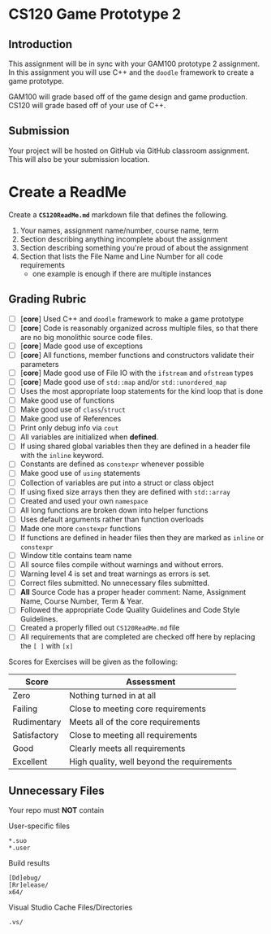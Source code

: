 # CS120 Game Prototype 2

## Introduction

This assignment will be in sync with your GAM100 prototype 2 assignment. In this assignment you will use C++ and the `doodle` framework to create a game prototype.

GAM100 will grade based off of the game design and game production. CS120 will grade based off of your use of C++.

## Submission

Your project will be hosted on GitHub via GitHub classroom assignment. This will also be your submission location.

# Create a ReadMe


Create a **`CS120ReadMe.md`** markdown file that defines the following.

1. Your names, assignment name/number, course name, term
2. Section describing anything incomplete about the assignment
3. Section describing something you're proud of about the assignment
4. Section that lists the File Name and Line Number for all code requirements
    - one example is enough if there are multiple instances

## Grading Rubric

- [ ] [**core**] Used C++ and `doodle` framework to make a game prototype
- [ ] [**core**] Code is reasonably organized across multiple files, so that there are no big monolithic source code files.
- [ ] [**core**] Made good use of exceptions
- [ ] [**core**] All functions, member functions and constructors validate their parameters
- [ ] [**core**] Made good use of File IO with the `ifstream` and `ofstream` types
- [ ] [**core**] Made good use of `std::map` and/or `std::unordered_map`
- [ ] Uses the most appropriate loop statements for the kind loop that is done
- [ ] Make good use of functions
- [ ] Make good use of `class`/`struct`
- [ ] Make good use of References
- [ ] Print only debug info via `cout`
- [ ] All variables are initialized when **defined**.
- [ ] If using shared global variables then they are defined in a header file with the `inline` keyword.
- [ ] Constants are defined as `constexpr` whenever possible
- [ ] Make good use of `using` statements
- [ ] Collection of variables are put into a struct or class object
- [ ] If using fixed size arrays then they are defined with `std::array`
- [ ] Created and used your own `namespace`
- [ ] All long functions are broken down into helper functions
- [ ] Uses default arguments rather than function overloads
- [ ] Made one more `constexpr` functions
- [ ] If functions are defined in header files then they are marked as `inline` or `constexpr`
- [ ] Window title contains team name
- [ ] All source files compile without warnings and without errors.
- [ ] Warning level 4 is set and treat warnings as errors is set.
- [ ] Correct files submitted. No unnecessary files submitted.
- [ ] **All** Source Code has a proper header comment: Name, Assignment Name, Course Number, Term & Year.
- [ ] Followed the appropriate Code Quality Guidelines and Code Style Guidelines.
- [ ] Created a properly filled out `CS120ReadMe.md` file
- [ ] All requirements that are completed are checked off here by replacing the `[ ]` with `[x]`

Scores for Exercises will be given as the following:

Score        | Assessment
------------ | ----------
Zero         | Nothing turned in at all
Failing      | Close to meeting core requirements
Rudimentary  | Meets all of the core requirements
Satisfactory | Close to meeting all requirements
Good         | Clearly meets all requirements 
Excellent    | High quality, well beyond the requirements

## Unnecessary Files

Your repo must **NOT** contain

User-specific files

    *.suo
    *.user

Build results

    [Dd]ebug/
    [Rr]elease/
    x64/

Visual Studio Cache Files/Directories

    .vs/